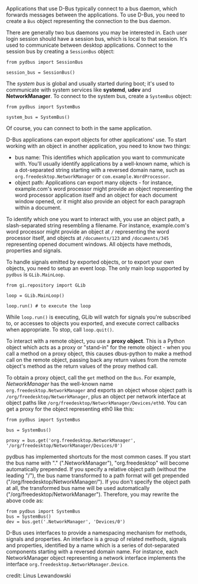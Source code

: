 Applications that use D-Bus typically connect to a bus daemon, which forwards messages between the applications. To use 
D-Bus, you need to create a ```Bus``` object representing the connection to the bus daemon.

There are generally two bus daemons you may be interested in. Each user login session should have a session bus, 
which is local to that session. It's used to communicate between desktop applications.
Connect to the session bus by creating a ```SessionBus``` object:
```angular2html
from pydbus import SessionBus

session_bus = SessionBus()
```

The _system bus_ is global and usually started during boot; it's used to communicate with system services like **systemd**, 
**udev** and **NetworkManager**. To connect to the system bus, create a ```SystemBus``` object:

```angular2html
from pydbus import SystemBus

system_bus = SystemBus()
```
Of course, you can connect to both in the same application.

D-Bus applications can export objects for other applications' use. To start working with an object in another application, 
you need to know two things:

* bus name: This identifies which application you want to communicate with. You'll usually identify applications by a 
well-known name, which is a dot-separated string starting with a reversed domain name, such as ```org.freedesktop.NetworkManager``` or
```com.example.WordProcessor```. 
* object path: Applications can export many objects - for instance, example.com's word processor might provide an object 
representing the word processor application itself and an object for each document window opened, or it might also 
provide an object for each paragraph within a document.

To identify which one you want to interact with, you use an object path, a slash-separated string resembling a filename. 
For instance, example.com's word processor might provide an object at ```/``` representing the word processor itself, 
and objects at ```/documents/123``` and ```/documents/345``` representing opened document windows. All objects have methods, 
properties and signals.

To handle signals emitted by exported objects, or to export your own objects, you need to setup an event loop. 
The only main loop supported by ```pydbus``` is ```GLib.MainLoop```. 
```angular2html
from gi.repository import GLib

loop = GLib.MainLoop()

loop.run() # to execute the loop
```
While ```loop.run()``` is executing, GLib will watch for signals you're subscribed to, or accesses to objects you exported, 
and execute correct callbacks when appropriate. To stop, call ```loop.quit()```.

To interact with a remote object, you use a **proxy object**. This is a Python object which acts as a proxy or "stand-in" 
for the remote object - when you call a method on a proxy object, this causes dbus-python to make a method call on the 
remote object, passing back any return values from the remote object's method as the return values of the proxy method call.

To obtain a proxy object, call the ```get``` method on the ```Bus```. For example, _NetworkManager_ has the well-known 
name ```org.freedesktop.NetworkManager``` and exports an object whose object path is ```/org/freedesktop/NetworkManager```, 
plus an object per network interface at object paths like ```/org/freedesktop/NetworkManager/Devices/eth0```. You can 
get a proxy for the object representing eth0 like this:
```angular2html
from pydbus import SystemBus

bus = SystemBus()

proxy = bus.get('org.freedesktop.NetworkManager', '/org/freedesktop/NetworkManager/Devices/0')
```
pydbus has implemented shortcuts for the most common cases. If you start the bus name with "." (".NetworkManager"), 
"org.freedesktop" will become automatically prepended. If you specify a relative object path (without the leading "/"), 
the bus name transformed to a path format will get prepended ("/org/freedesktop/NetworkManager/"). If you don't specify 
the object path at all, the transformed bus name will be used automatically ("/org/freedesktop/NetworkManager"). 
Therefore, you may rewrite the above code as:
```angular2html
from pydbus import SystemBus
bus = SystemBus()
dev = bus.get('.NetworkManager', 'Devices/0')
```
D-Bus uses interfaces to provide a namespacing mechanism for methods, signals and properties. An interface is a group of
related methods, signals and properties, identified by a name which is a series of dot-separated components starting with 
a reversed domain name. For instance, each NetworkManager object representing a network interface implements the interface
```org.freedesktop.NetworkManager.Device```.


credit: Linus Lewandowski